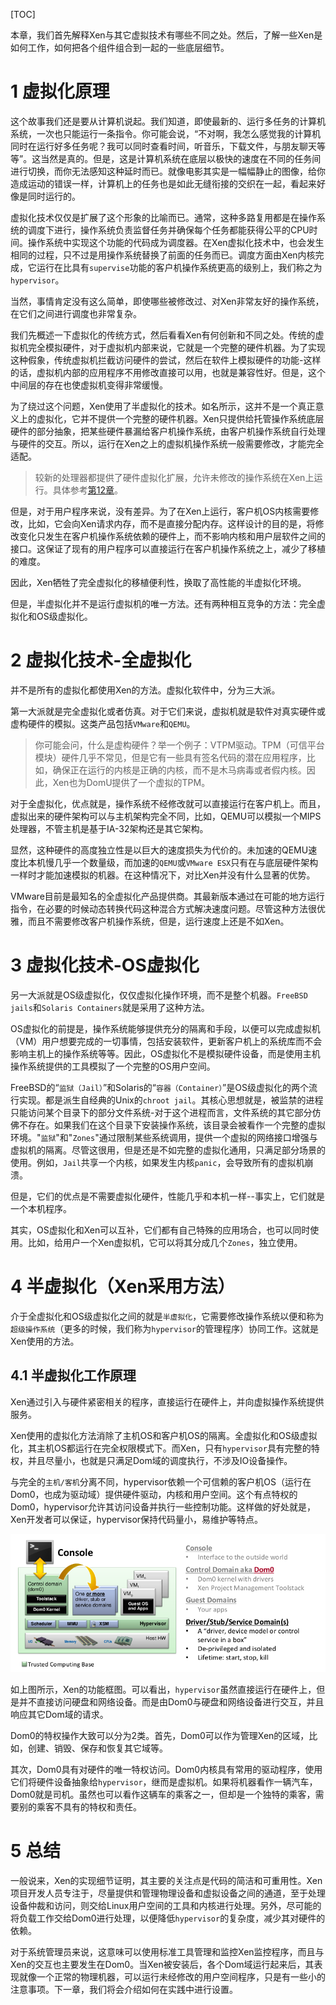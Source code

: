 [TOC]

本章，我们首先解释Xen与其它虚拟技术有哪些不同之处。然后，了解一些Xen是如何工作，如何把各个组件组合到一起的一些底层细节。

# 1 虚拟化原理

这个故事我们还是要从计算机说起。我们知道，即使最新的、运行多任务的计算机系统，一次也只能运行一条指令。你可能会说，“不对啊，我怎么感觉我的计算机同时在运行好多任务呢？我可以同时查看时间，听音乐，下载文件，与朋友聊天等等”。这当然是真的。但是，这是计算机系统在底层以极快的速度在不同的任务间进行切换，而你无法感知这种延时而已。就像电影其实是一幅幅静止的图像，给你造成运动的错误一样，计算机上的任务也是如此无缝衔接的交织在一起，看起来好像是同时运行的。

虚拟化技术仅仅是扩展了这个形象的比喻而已。通常，这种多路复用都是在操作系统的调度下进行，操作系统负责监督任务并确保每个任务都能获得公平的CPU时间。操作系统中实现这个功能的代码成为调度器。在Xen虚拟化技术中，也会发生相同的过程，只不过是用操作系统替换了前面的任务而已。调度方面由Xen内核完成，它运行在比具有`supervise`功能的客户机操作系统更高的级别上，我们称之为`hypervisor`。

当然，事情肯定没有这么简单，即使哪些被修改过、对Xen非常友好的操作系统，在它们之间进行调度也非常复杂。

我们先概述一下虚拟化的传统方式，然后看看Xen有何创新和不同之处。传统的虚拟机完全模拟硬件，对于虚拟机内部来说，它就是一个完整的硬件机器。为了实现这种假象，传统虚拟机拦截访问硬件的尝试，然后在软件上模拟硬件的功能-这样的话，虚拟机内部的应用程序不用修改直接可以用，也就是兼容性好。但是，这个中间层的存在也使虚拟机变得非常缓慢。

为了绕过这个问题，Xen使用了半虚拟化的技术。如名所示，这并不是一个真正意义上的虚拟化，它并不提供一个完整的硬件机器。Xen只提供给托管操作系统底层硬件的部分抽象，把某些硬件暴漏给客户机操作系统，由客户机操作系统自行处理与硬件的交互。所以，运行在Xen之上的虚拟机操作系统一般需要修改，才能完全适配。

> 较新的处理器都提供了硬件虚拟化扩展，允许未修改的操作系统在Xen上运行。具体参考[第12章](TODO)。

但是，对于用户程序来说，没有差异。为了在Xen上运行，客户机OS内核需要修改，比如，它会向Xen请求内存，而不是直接分配内存。这样设计的目的是，将修改变化只发生在客户机操作系统依赖的硬件上，而不影响内核和用户层软件之间的接口。这保证了现有的用户程序可以直接运行在客户机操作系统之上，减少了移植的难度。

因此，Xen牺牲了完全虚拟化的移植便利性，换取了高性能的半虚拟化环境。

但是，半虚拟化并不是运行虚拟机的唯一方法。还有两种相互竞争的方法：完全虚拟化和OS级虚拟化。

# 2 虚拟化技术-全虚拟化

并不是所有的虚拟化都使用Xen的方法。虚拟化软件中，分为三大派。

第一大派就是完全虚拟化或者仿真。对于它们来说，虚拟机就是软件对真实硬件或虚构硬件的模拟。这类产品包括`VMware`和`QEMU`。

> 你可能会问，什么是虚构硬件？举一个例子：VTPM驱动。TPM（可信平台模块）硬件几乎不常见，但是它有一些具有签名代码的潜在应用程序，比如，确保正在运行的内核是正确的内核，而不是木马病毒或者假内核。因此，Xen也为DomU提供了一个虚拟的TPM。

对于全虚拟化，优点就是，操作系统不经修改就可以直接运行在客户机上。而且，虚拟出来的硬件架构可以与主机架构完全不同，比如，QEMU可以模拟一个MIPS处理器，不管主机是基于IA-32架构还是其它架构。

显然，这种硬件的高度独立性是以巨大的速度损失为代价的。未加速的QEMU速度比本机慢几乎一个数量级，而加速的`QEMU`或`VMware ESX`只有在与底层硬件架构一样时才能加速模拟的机器。在这种情况下，对比Xen并没有什么显著的优势。

VMware目前是最知名的全虚拟化产品提供商。其最新版本通过在可能的地方运行指令，在必要的时候动态转换代码这种混合方式解决速度问题。尽管这种方法很优雅，而且不需要修改客户机操作系统，但是，运行速度上还是不如Xen。

# 3 虚拟化技术-OS虚拟化

另一大派就是OS级虚拟化，仅仅虚拟化操作环境，而不是整个机器。`FreeBSD jails`和`Solaris Containers`就是采用了这种方法。

OS虚拟化的前提是，操作系统能够提供充分的隔离和手段，以便可以完成虚拟机（VM）用户想要完成的一切事情，包括安装软件，更新客户机上的系统库而不会影响主机上的操作系统等等。因此，OS虚拟化不是模拟硬件设备，而是使用主机操作系统提供的工具模拟了一个完整的OS用户空间。

FreeBSD的“`监狱（Jail）`”和Solaris的“`容器（Container）`”是OS级虚拟化的两个流行实现。都是派生自经典的Unix的`chroot jail`。其核心思想就是，被监禁的进程只能访问某个目录下的部分文件系统-对于这个进程而言，文件系统的其它部分仿佛不存在。如果我们在这个目录下安装操作系统，该目录会被看作一个完整的虚拟环境。"`监狱`"和"`Zones`"通过限制某些系统调用，提供一个虚拟的网络接口增强与虚拟机的隔离。尽管这很用，但是还是不如完整的虚拟化通用，只满足部分场景的使用。例如，`Jail`共享一个内核，如果发生内核`panic`，会导致所有的虚拟机崩溃。

但是，它们的优点是不需要虚拟化硬件，性能几乎和本机一样--事实上，它们就是一个本机程序。

其实，OS虚拟化和Xen可以互补，它们都有自己特殊的应用场合，也可以同时使用。比如，给用户一个Xen虚拟机，它可以将其分成几个`Zones`，独立使用。

# 4 半虚拟化（Xen采用方法）

介于全虚拟化和OS级虚拟化之间的就是`半虚拟化`，它需要修改操作系统以便和称为`超级操作系统`（更多的时候，我们称为`hypervisor`的管理程序）协同工作。这就是Xen使用的方法。

## 4.1 半虚拟化工作原理

Xen通过引入与硬件紧密相关的程序，直接运行在硬件上，并向虚拟操作系统提供服务。

Xen使用的虚拟化方法消除了主机OS和客户机OS的隔离。全虚拟化和OS级虚拟化，其主机OS都运行在完全权限模式下。而Xen，只有`hypervisor`具有完整的特权，并且尽量小，也就是只满足Dom域的调度执行，不涉及IO设备操作。

与完全的`主机/客机`分离不同，hypervisor依赖一个可信赖的客户机OS（运行在Dom0，也成为驱动域）提供硬件驱动，内核和用户空间。这个有点特权的Dom0，hypervisor允许其访问设备并执行一些控制功能。这样做的好处就是，Xen开发者可以保证，hypervisor保持代码量小，易维护等特点。

<img src="https://raw.githubusercontent.com/tupelo-shen/my_test/master/doc/AI_ML/Edge%20computing/XEN/%E5%AD%A6%E4%B9%A0%E7%AC%94%E8%AE%B0/images/Xen_beginner_guide_XenArch2_2.png">

如上图所示，Xen的功能框图。可以看出，`hypervisor`虽然直接运行在硬件上，但是并不直接访问硬盘和网络设备。而是由Dom0与硬盘和网络设备进行交互，并且响应其它Dom域的请求。

Dom0的特权操作大致可以分为2类。首先，Dom0可以作为管理Xen的区域，比如，创建、销毁、保存和恢复其它域等。

其次，Dom0具有对硬件的唯一特权访问。Dom0内核具有常用的驱动程序，使用它们将硬件设备抽象给`hypervisor`，继而是虚拟机。如果将机器看作一辆汽车，Dom0就是司机。虽然也可以看作这辆车的乘客之一，但却是一个独特的乘客，需要别的乘客不具有的特权和责任。

# 5 总结

一般说来，Xen的实现细节证明，其主要的关注点是代码的简洁和可重用性。Xen项目开发人员专注于，尽量提供和管理物理设备和虚拟设备之间的通道，至于处理设备仲裁和访问，则交给Linux用户空间的工具和内核进行处理。另外，尽可能的将负载工作交给Dom0进行处理，以便降低`hypervisor`的复杂度，减少其对硬件的依赖。

对于系统管理员来说，这意味可以使用标准工具管理和监控Xen监控程序，而且与Xen的交互也主要发生在Dom0。当Xen被安装后，各个Dom域运行起来后，其表现就像一个正常的物理机器，可以运行未经修改的用户空间程序，只是有一些小的注意事项。下一章，我们将会介绍如何在实践中进行设置。